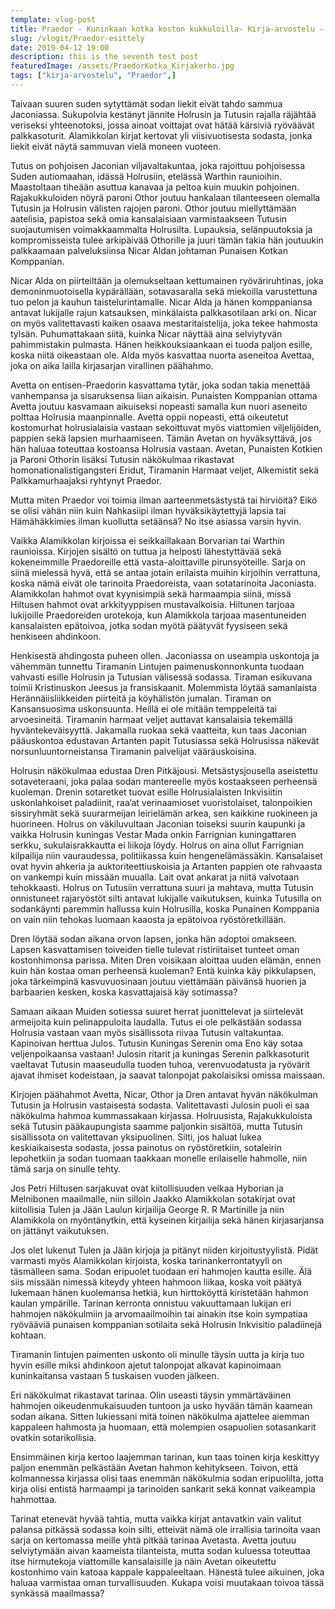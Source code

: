 ```yaml
---
template: vlog-post
title: Praedor - Kuninkaan kotka koston kukkuloilla- Kirja-arvostelu - Oden Kirjakerho
slug: /vlogit/Praedor-esittely
date: 2019-04-12 19:00
description: this is the seventh test post
featuredImage: /assets/PraedorKotka_Kirjakerho.jpg
tags: ["kirja-arvostelu", "Praedor",]
---
```

Taivaan suuren suden sytyttämät sodan liekit eivät tahdo sammua Jaconiassa. Sukupolvia kestänyt jännite Holrusin ja Tutusin rajalla räjähtää veriseksi yhteenotoksi, jossa ainoat voittajat ovat hätää kärsiviä ryöväävät palkkasoturit. Alamikkolan kirjat kertovat yli viisivuotisesta sodasta, jonka liekit eivät näytä sammuvan vielä moneen vuoteen.

Tutus on pohjoisen Jaconian viljavaltakuntaa, joka rajoittuu pohjoisessa Suden autiomaahan, idässä Holrusiin, etelässä Warthin raunioihin. Maastoltaan tiheään asuttua kanavaa ja peltoa kuin muukin pohjoinen. Rajakukkuloiden nöyrä paroni Othor joutuu hankalaan tilanteeseen olemalla Tutusin ja Holrusin välisten rajojen paroni. Othor joutuu miellyttämään aatelisia, papistoa sekä omia kansalaisiaan varmistaakseen Tutusin suojautumisen voimakkaammalta Holrusilta. Lupauksia, selänpuutoksia ja kompromisseista tulee arkipäivää Othorille ja juuri tämän takia hän joutuukin palkkaamaan palveluksiinsa Nicar Aldan johtaman Punaisen Kotkan Komppanian.

Nicar Alda on piirteiltään ja olemukseltaan kettumainen ryöväriruhtinas, joka demoninmuotoisella kypärällään, sotavasaralla sekä miekoilla varustettuna tuo pelon ja kauhun taistelurintamalle. Nicar Alda ja hänen komppaniansa antavat lukijalle rajun katsauksen, minkälaista palkkasotilaan arki on. Nicar on myös valitettavasti kaiken osaava mestaritaistelija, joka tekee hahmosta tylsän. Puhumattakaan siitä, kuinka Nicar näyttää aina selviytyvän pahimmistakin pulmasta. Hänen heikkouksiaankaan ei tuoda paljon esille, koska niitä oikeastaan ole. Alda myös kasvattaa nuorta aseneitoa Avettaa, joka on aika lailla kirjasarjan virallinen päähahmo.

Avetta on entisen-Praedorin kasvattama tytär, joka sodan takia menettää vanhempansa ja sisaruksensa liian aikaisin. Punaisten Komppanian ottama Avetta joutuu kasvamaan aikuiseksi nopeasti samalla kun nuori aseneito polttaa Holrusia maanpinnalle. Avetta oppii nopeasti, että oikeutetut kostomurhat holrusialaisia vastaan sekoittuvat myös viattomien viljelijöiden, pappien sekä lapsien murhaamiseen. Tämän Avetan on hyväksyttävä, jos hän haluaa toteuttaa kostoansa Holrusia vastaan. Avetan, Punaisten Kotkien ja Paroni Othorin lisäksi Tutusin näkökulmaa rikastavat homonationalistigangsteri Eridut, Tiramanin Harmaat veljet, Alkemistit sekä Palkkamurhaajaksi ryhtynyt Praedor.

Mutta miten Praedor voi toimia ilman aarteenmetsästystä tai hirviöitä? Eikö se olisi vähän niin kuin Nahkasiipi ilman hyväksikäytettyjä lapsia tai Hämähäkkimies ilman kuollutta setäänsä? No itse asiassa varsin hyvin.

Vaikka Alamikkolan kirjoissa ei seikkaillakaan Borvarian tai Warthin raunioissa. Kirjojen sisältö on tuttua ja helposti lähestyttävää sekä kokeneimmille Praedoreille että vasta-aloittaville pirunsyöteille. Sarja on siinä mielessä hyvä, että se antaa jotain erilaista muihin kirjoihin verrattuna, koska nämä eivät ole tarinoita Praedoreista, vaan sotatarinoita Jaconiasta. Alamikkolan hahmot ovat kyynisimpiä sekä harmaampia siinä, missä Hiltusen hahmot ovat arkkityyppisen mustavalkoisia. Hiltunen tarjoaa lukijoille Praedoreiden urotekoja, kun Alamikkola tarjoaa masentuneiden kansalaisten epätoivoa, jotka sodan myötä päätyvät fyysiseen sekä henkiseen ahdinkoon.

Henkisestä ahdingosta puheen ollen. Jaconiassa on useampia uskontoja ja vähemmän tunnettu Tiramanin Lintujen paimenuskonnonkunta tuodaan vahvasti esille Holrusin ja Tutusian välisessä sodassa. Tiraman esikuvana toimii Kristinuskon Jeesus ja fransiskaanit. Molemmista löytää samanlaista Herännäiisliikkeiden piirteitä ja köyhälistön jumalan. Tiraman on Kansansuosima uskonsuunta. Heillä ei ole mitään temppeleitä tai arvoesineitä. Tiramanin harmaat veljet auttavat kansalaisia tekemällä hyväntekeväisyyttä. Jakamalla ruokaa sekä vaatteita, kun taas Jaconian pääuskontoa edustavan Artanten papit Tutusiassa sekä Holrusissa näkevät norsunluuntorneistansa Tiramanin palvelijat vääräuskoisina.

Holrusin näkökulmaa edustaa Dren Pitkäjousi. Metsästysjousella aseistettu sotaveteraani, joka palaa sodan mantereelle myös kostaakseen perheensä kuoleman. Drenin sotaretket tuovat esille Holrusialaisten Inkvisiitin uskonlahkoiset paladiinit, raa’at verinaamioset vuoristolaiset, talonpoikien sissiryhmät sekä suurarmeijan leirielämän arkea, sen kaikkine ruokineen ja huorineen.
Holrus on väkiluvultaan Jaconian toiseksi suurin kaupunki ja vaikka Holrusin kuningas Vestar Mada onkin Farrignian kuningattaren serkku, sukulaisrakkautta ei liikoja löydy. Holrus on aina ollut Farrignian kilpailija niin vauraudessa, politiikassa kuin hengenelämässäkin. Kansalaiset ovat hyvin ahkeria ja auktoriteettiuskoisia ja Artanten pappien ote rahvaasta on vankempi kuin missään muualla. Lait ovat ankarat ja niitä valvotaan tehokkaasti. Holrus on Tutusiin verrattuna suuri ja mahtava, mutta Tutusin onnistuneet rajaryöstöt silti antavat lukijalle vaikutuksen, kuinka Tutusilla on sodankäynti paremmin hallussa kuin Holrusilla, koska Punainen Komppania on vain niin tehokas luomaan kaaosta ja epätoivoa ryöstöretkillään.

Dren löytää sodan aikana orvon lapsen, jonka hän adoptoi omakseen. Lapsen kasvattamisen toiveiden tielle tulevat ristiriitaiset tunteet oman kostonhimonsa parissa. Miten Dren voisikaan aloittaa uuden elämän, ennen kuin hän kostaa oman perheensä kuoleman? Entä kuinka käy pikkulapsen, joka tärkeimpinä kasvuvuosinaan joutuu viettämään päivänsä huorien ja barbaarien kesken, koska kasvattajaisä käy sotimassa?

Samaan aikaan Muiden sotiessa suuret herrat juonittelevat ja siirtelevät armeijoita kuin pelinappuloita laudalla. Tutus ei ole pelkästään sodassa Holrusia vastaan vaan myös sisällissota riivaa Tutusin valtakuntaa. Kapinoivan herttua Julos. Tutusin Kuningas Serenin oma Eno käy sotaa veljenpoikaansa vastaan! Julosin ritarit ja kuningas Serenin palkkasoturit vaeltavat Tutusin maaseudulla tuoden tuhoa, verenvuodatusta ja ryövärit ajavat ihmiset kodeistaan, ja saavat talonpojat pakolaisiksi omissa maissaan.

Kirjojen päähahmot Avetta, Nicar, Othor ja Dren antavat hyvän näkökulman Tutusin ja Holrusin vastaisesta sodasta. Valitettavasti Julosin puoli ei saa näkökulma hahmoa kummassakaan kirjassa. Holruusista, Rajakukkuloista sekä Tutusin pääkaupungista saamme paljonkin sisältöä, mutta Tutusin sisällissota on valitettavan yksipuolinen. Silti, jos haluat lukea keskiaikaisesta sodasta, jossa painotus on ryöstöretkiin, sotaleirin lepohetkiin ja sodan tuomaan taakkaan monelle erilaiselle hahmolle, niin tämä sarja on sinulle tehty.

Jos Petri Hiltusen sarjakuvat ovat kiitollisuuden velkaa Hyborian ja Melnibonen maailmalle, niin silloin Jaakko Alamikkolan sotakirjat ovat kiitollisia Tulen ja Jään Laulun kirjailija George R. R Martinille ja niin Alamikkola on myöntänytkin, että kyseinen kirjailija sekä hänen kirjasarjansa on jättänyt vaikutuksen.

Jos olet lukenut Tulen ja Jään kirjoja ja pitänyt niiden kirjoitustyylistä. Pidät varmasti myös Alamikkolan kirjoista, koska tarinankerrontatyyli on täsmälleen sama. Sodan eripuolet tuodaan eri hahmojen kautta esille. Älä siis missään nimessä kiteydy yhteen hahmoon liikaa, koska voit päätyä lukemaan hänen kuolemansa hetkiä, kun hirttoköyttä kiristetään hahmon kaulan ympärille.
Tarinan kerronta onnistuu vakuuttamaan lukijan eri hahmojen näkökulmiin ja arvomaailmoihin tai ainakin itse koin sympatiaa ryövääviä punaisen komppanian sotilaita sekä Holrusin Inkvisitio paladiinejä kohtaan.

Tiramanin lintujen paimenten uskonto oli minulle täysin uutta ja kirja tuo hyvin esille miksi ahdinkoon ajetut talonpojat alkavat kapinoimaan kuninkaitansa vastaan 5 tuskaisen vuoden jälkeen.

Eri näkökulmat rikastavat tarinaa. Olin useasti täysin ymmärtäväinen hahmojen oikeudenmukaisuuden tuntoon ja usko hyvään tämän kaamean sodan aikana. Sitten lukiessani mitä toinen näkökulma ajattelee aiemman kappaleen hahmosta ja huomaan, että molempien osapuolien sotasankarit ovatkin sotarikollisia.

Ensimmäinen kirja kertoo laajemman tarinan, kun taas toinen kirja keskittyy paljon enemmän pelkästään Avetan hahmon kehitykseen. Toivon, että kolmannessa kirjassa olisi taas enemmän näkökulmia sodan eripuolilta, jotta kirja olisi entistä harmaampi ja tarinoiden sankarit sekä konnat vaikeampia hahmottaa.

Tarinat etenevät hyvää tahtia, mutta vaikka kirjat antavatkin vain valitut palansa pitkässä sodassa koin silti, etteivät nämä ole irrallisia tarinoita vaan sarja on kertomassa meille yhtä pitkää tarinaa Avetasta. Avetta joutuu selviytymään aivan kaameista tilanteista, mutta sodan kuluessa toteuttaa itse hirmutekoja viattomille kansalaisille ja näin Avetan oikeutettu kostonhimo vain katoaa kappale kappaleeltaan. Hänestä tulee aikuinen, joka haluaa varmistaa oman turvallisuuden. Kukapa voisi muutakaan toivoa tässä synkässä maailmassa?
